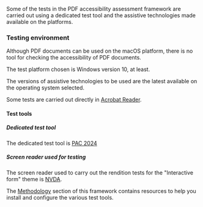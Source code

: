 Some of the tests in the PDF accessibility assessment framework are carried out using a dedicated test tool and the assistive technologies made available on the platforms.

### Testing environment

Although PDF documents can be used on the macOS platform, there is no tool for checking the accessibility of PDF documents.

The test platform chosen is <span class="en">Windows</span> version 10, at least.

The versions of assistive technologies to be used are the latest available on the operating system selected.

Some tests are carried out directly in [Acrobat Reader](https://get.adobe.com/reader/).

#### Test tools
##### Dedicated test tool

The dedicated test tool is [PAC 2024](https://pac.pdf-accessibility.org/en/download)

##### Screen reader used for testing

The screen reader used to carry out the rendition tests for the "Interactive form" theme is [NVDA](https://www.nvaccess.org/download/).

The [Methodology](methodologie.md) section of this framework contains resources to help you install and configure the various test tools. 